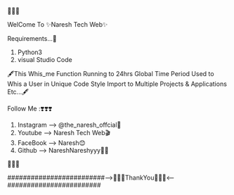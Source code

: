🎉🎉🎉

WelCome To ✨Naresh Tech Web✨

Requirements...📣
1. Python3
2. visual Studio Code

🖋️This Whis_me Function Running to 24hrs Global Time Period 
Used to Whis a User in Unique Code Style
Import to Multiple Projects & Applications Etc...🖋️

Follow Me :❣️❣️❣️
1. Instagram --> @the_naresh_offcial🍵
2. Youtube --> Naresh Tech Web🎬
3. FaceBook --> Naresh😊
4. Github --> NareshNareshyyy👨‍💻

🎉🎉🎉

#########################-->🙏🙏🙏ThankYou🙏🙏🙏<--########################